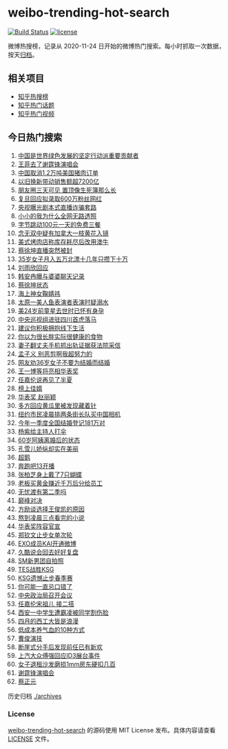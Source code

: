 # weibo-trending-hot-search

[![Build Status](https://github.com/justjavac/weibo-trending-hot-search/workflows/ci/badge.svg?branch=master)](https://github.com/justjavac/weibo-trending-hot-search/actions)
[![license](https://img.shields.io/github/license/justjavac/weibo-trending-hot-search)](https://github.com/justjavac/weibo-trending-hot-search/blob/master/LICENSE)

微博热搜榜，记录从 2020-11-24 日开始的微博热门搜索。每小时抓取一次数据，按天[归档](./archives)。

## 相关项目

- [知乎热搜榜](https://github.com/justjavac/zhihu-trending-top-search)
- [知乎热门话题](https://github.com/justjavac/zhihu-trending-hot-questions)
- [知乎热门视频](https://github.com/justjavac/zhihu-trending-hot-video)

## 今日热门搜索

<!-- BEGIN -->
<!-- 最后更新时间 Sat Apr 26 2025 01:13:23 GMT+0800 (China Standard Time) -->

1. [中国是世界绿色发展的坚定行动派重要贡献者](https://s.weibo.com//weibo?q=%23%E4%B8%AD%E5%9B%BD%E6%98%AF%E4%B8%96%E7%95%8C%E7%BB%BF%E8%89%B2%E5%8F%91%E5%B1%95%E7%9A%84%E5%9D%9A%E5%AE%9A%E8%A1%8C%E5%8A%A8%E6%B4%BE%E9%87%8D%E8%A6%81%E8%B4%A1%E7%8C%AE%E8%80%85%23&Refer=new_time)
1. [王菲去了谢霆锋演唱会](https://s.weibo.com//weibo?q=%23%E7%8E%8B%E8%8F%B2%E5%8E%BB%E4%BA%86%E8%B0%A2%E9%9C%86%E9%94%8B%E6%BC%94%E5%94%B1%E4%BC%9A%23&t=31&band_rank=1&Refer=top)
1. [中国取消1.2万吨美国猪肉订单](https://s.weibo.com//weibo?q=%23%E4%B8%AD%E5%9B%BD%E5%8F%96%E6%B6%881.2%E4%B8%87%E5%90%A8%E7%BE%8E%E5%9B%BD%E7%8C%AA%E8%82%89%E8%AE%A2%E5%8D%95%23&t=31&band_rank=6&Refer=top)
1. [以旧换新带动销售额超7200亿](https://s.weibo.com//weibo?q=%23%E4%BB%A5%E6%97%A7%E6%8D%A2%E6%96%B0%E5%B8%A6%E5%8A%A8%E9%94%80%E5%94%AE%E9%A2%9D%E8%B6%857200%E4%BA%BF%23&t=31&band_rank=3&Refer=top)
1. [朋友圈三天可见 置顶像生死簿那么长](https://s.weibo.com//weibo?q=%E6%9C%8B%E5%8F%8B%E5%9C%88%E4%B8%89%E5%A4%A9%E5%8F%AF%E8%A7%81%20%E7%BD%AE%E9%A1%B6%E5%83%8F%E7%94%9F%E6%AD%BB%E7%B0%BF%E9%82%A3%E4%B9%88%E9%95%BF&t=31&band_rank=4&Refer=top)
1. [复旦回应拟录取600万粉丝网红](https://s.weibo.com//weibo?q=%23%E5%A4%8D%E6%97%A6%E5%9B%9E%E5%BA%94%E6%8B%9F%E5%BD%95%E5%8F%96600%E4%B8%87%E7%B2%89%E4%B8%9D%E7%BD%91%E7%BA%A2%23&t=31&band_rank=5&Refer=top)
1. [央视曝光剧本式直播诈骗套路](https://s.weibo.com//weibo?q=%23%E5%A4%AE%E8%A7%86%E6%9B%9D%E5%85%89%E5%89%A7%E6%9C%AC%E5%BC%8F%E7%9B%B4%E6%92%AD%E8%AF%88%E9%AA%97%E5%A5%97%E8%B7%AF%23&t=31&band_rank=20&Refer=top)
1. [小小的我为什么全网无路透照](https://s.weibo.com//weibo?q=%23%E5%B0%8F%E5%B0%8F%E7%9A%84%E6%88%91%E4%B8%BA%E4%BB%80%E4%B9%88%E5%85%A8%E7%BD%91%E6%97%A0%E8%B7%AF%E9%80%8F%E7%85%A7%23&t=31&band_rank=7&Refer=top)
1. [字节跳动100元一天的免费三餐](https://s.weibo.com//weibo?q=%E5%AD%97%E8%8A%82%E8%B7%B3%E5%8A%A8100%E5%85%83%E4%B8%80%E5%A4%A9%E7%9A%84%E5%85%8D%E8%B4%B9%E4%B8%89%E9%A4%90&t=31&band_rank=8&Refer=top)
1. [念无双中疑有加拿大一枝黄花入镜](https://s.weibo.com//weibo?q=%23%E5%BF%B5%E6%97%A0%E5%8F%8C%E4%B8%AD%E7%96%91%E6%9C%89%E5%8A%A0%E6%8B%BF%E5%A4%A7%E4%B8%80%E6%9E%9D%E9%BB%84%E8%8A%B1%E5%85%A5%E9%95%9C%23&t=31&band_rank=9&Refer=top)
1. [美式烤肉店称库存耗尽后改用澳牛](https://s.weibo.com//weibo?q=%23%E7%BE%8E%E5%BC%8F%E7%83%A4%E8%82%89%E5%BA%97%E7%A7%B0%E5%BA%93%E5%AD%98%E8%80%97%E5%B0%BD%E5%90%8E%E6%94%B9%E7%94%A8%E6%BE%B3%E7%89%9B%23&t=31&band_rank=10&Refer=top)
1. [蔡徐坤直播突然被封](https://s.weibo.com//weibo?q=%23%E8%94%A1%E5%BE%90%E5%9D%A4%E7%9B%B4%E6%92%AD%E7%AA%81%E7%84%B6%E8%A2%AB%E5%B0%81%23&t=31&band_rank=11&Refer=top)
1. [35岁女子月入五万北漂十几年只攒下十万](https://s.weibo.com//weibo?q=%2335%E5%B2%81%E5%A5%B3%E5%AD%90%E6%9C%88%E5%85%A5%E4%BA%94%E4%B8%87%E5%8C%97%E6%BC%82%E5%8D%81%E5%87%A0%E5%B9%B4%E5%8F%AA%E6%94%92%E4%B8%8B%E5%8D%81%E4%B8%87%23&t=31&band_rank=12&Refer=top)
1. [刘雨欣回应](https://s.weibo.com//weibo?q=%E5%88%98%E9%9B%A8%E6%AC%A3%E5%9B%9E%E5%BA%94&t=31&band_rank=12&Refer=top)
1. [韩安冉曝与婆婆聊天记录](https://s.weibo.com//weibo?q=%23%E9%9F%A9%E5%AE%89%E5%86%89%E6%9B%9D%E4%B8%8E%E5%A9%86%E5%A9%86%E8%81%8A%E5%A4%A9%E8%AE%B0%E5%BD%95%23&t=31&band_rank=21&Refer=top)
1. [蔡徐坤状态](https://s.weibo.com//weibo?q=%E8%94%A1%E5%BE%90%E5%9D%A4%E7%8A%B6%E6%80%81&t=31&band_rank=14&Refer=top)
1. [海上神女鞠婧祎](https://s.weibo.com//weibo?q=%E6%B5%B7%E4%B8%8A%E7%A5%9E%E5%A5%B3%E9%9E%A0%E5%A9%A7%E7%A5%8E&t=31&band_rank=23&Refer=top)
1. [太原一美人鱼表演者表演时疑溺水](https://s.weibo.com//weibo?q=%23%E5%A4%AA%E5%8E%9F%E4%B8%80%E7%BE%8E%E4%BA%BA%E9%B1%BC%E8%A1%A8%E6%BC%94%E8%80%85%E8%A1%A8%E6%BC%94%E6%97%B6%E7%96%91%E6%BA%BA%E6%B0%B4%23&t=31&band_rank=16&Refer=top)
1. [美24岁前童星去世时已怀有身孕](https://s.weibo.com//weibo?q=%23%E7%BE%8E24%E5%B2%81%E5%89%8D%E7%AB%A5%E6%98%9F%E5%8E%BB%E4%B8%96%E6%97%B6%E5%B7%B2%E6%80%80%E6%9C%89%E8%BA%AB%E5%AD%95%23&t=31&band_rank=15&Refer=top)
1. [中央巡视组进驻四川首虎落马](https://s.weibo.com//weibo?q=%23%E4%B8%AD%E5%A4%AE%E5%B7%A1%E8%A7%86%E7%BB%84%E8%BF%9B%E9%A9%BB%E5%9B%9B%E5%B7%9D%E9%A6%96%E8%99%8E%E8%90%BD%E9%A9%AC%23&t=31&band_rank=2&Refer=top)
1. [建议你积极拥抱线下生活](https://s.weibo.com//weibo?q=%23%E5%BB%BA%E8%AE%AE%E4%BD%A0%E7%A7%AF%E6%9E%81%E6%8B%A5%E6%8A%B1%E7%BA%BF%E4%B8%8B%E7%94%9F%E6%B4%BB%23&t=31&band_rank=10&Refer=top)
1. [你以为很长胖实际很健康的食物](https://s.weibo.com//weibo?q=%E4%BD%A0%E4%BB%A5%E4%B8%BA%E5%BE%88%E9%95%BF%E8%83%96%E5%AE%9E%E9%99%85%E5%BE%88%E5%81%A5%E5%BA%B7%E7%9A%84%E9%A3%9F%E7%89%A9&t=31&band_rank=22&Refer=top)
1. [妻子翻丈夫手机抓出轨证据获法院采信](https://s.weibo.com//weibo?q=%23%E5%A6%BB%E5%AD%90%E7%BF%BB%E4%B8%88%E5%A4%AB%E6%89%8B%E6%9C%BA%E6%8A%93%E5%87%BA%E8%BD%A8%E8%AF%81%E6%8D%AE%E8%8E%B7%E6%B3%95%E9%99%A2%E9%87%87%E4%BF%A1%23&t=31&band_rank=31&Refer=top)
1. [孟子义 别恶剪啊我超努力的](https://s.weibo.com//weibo?q=%E5%AD%9F%E5%AD%90%E4%B9%89%20%E5%88%AB%E6%81%B6%E5%89%AA%E5%95%8A%E6%88%91%E8%B6%85%E5%8A%AA%E5%8A%9B%E7%9A%84&t=31&band_rank=9&Refer=top)
1. [网友劝36岁女子不要为结婚而结婚](https://s.weibo.com//weibo?q=%23%E7%BD%91%E5%8F%8B%E5%8A%9D36%E5%B2%81%E5%A5%B3%E5%AD%90%E4%B8%8D%E8%A6%81%E4%B8%BA%E7%BB%93%E5%A9%9A%E8%80%8C%E7%BB%93%E5%A9%9A%23&t=31&band_rank=38&Refer=top)
1. [王一博等将亮相华表奖](https://s.weibo.com//weibo?q=%23%E7%8E%8B%E4%B8%80%E5%8D%9A%E7%AD%89%E5%B0%86%E4%BA%AE%E7%9B%B8%E5%8D%8E%E8%A1%A8%E5%A5%96%23&t=31&band_rank=27&Refer=top)
1. [任嘉伦说再见了半夏](https://s.weibo.com//weibo?q=%23%E4%BB%BB%E5%98%89%E4%BC%A6%E8%AF%B4%E5%86%8D%E8%A7%81%E4%BA%86%E5%8D%8A%E5%A4%8F%23&t=31&band_rank=28&Refer=top)
1. [榜上佳婿](https://s.weibo.com//weibo?q=%E6%A6%9C%E4%B8%8A%E4%BD%B3%E5%A9%BF&t=31&band_rank=30&Refer=top)
1. [华表奖 赵丽颖](https://s.weibo.com//weibo?q=%E5%8D%8E%E8%A1%A8%E5%A5%96%20%E8%B5%B5%E4%B8%BD%E9%A2%96&t=31&band_rank=29&Refer=top)
1. [多方回应黄瓜里被发现藏着针](https://s.weibo.com//weibo?q=%23%E5%A4%9A%E6%96%B9%E5%9B%9E%E5%BA%94%E9%BB%84%E7%93%9C%E9%87%8C%E8%A2%AB%E5%8F%91%E7%8E%B0%E8%97%8F%E7%9D%80%E9%92%88%23&t=31&band_rank=18&Refer=top)
1. [纽约市民凌晨排两条街长队买中国相机](https://s.weibo.com//weibo?q=%23%E7%BA%BD%E7%BA%A6%E5%B8%82%E6%B0%91%E5%87%8C%E6%99%A8%E6%8E%92%E4%B8%A4%E6%9D%A1%E8%A1%97%E9%95%BF%E9%98%9F%E4%B9%B0%E4%B8%AD%E5%9B%BD%E7%9B%B8%E6%9C%BA%23&t=31&band_rank=26&Refer=top)
1. [今年一季度全国结婚登记181万对](https://s.weibo.com//weibo?q=%23%E4%BB%8A%E5%B9%B4%E4%B8%80%E5%AD%A3%E5%BA%A6%E5%85%A8%E5%9B%BD%E7%BB%93%E5%A9%9A%E7%99%BB%E8%AE%B0181%E4%B8%87%E5%AF%B9%23&t=31&band_rank=32&Refer=top)
1. [杨紫给主持人打伞](https://s.weibo.com//weibo?q=%23%E6%9D%A8%E7%B4%AB%E7%BB%99%E4%B8%BB%E6%8C%81%E4%BA%BA%E6%89%93%E4%BC%9E%23&t=31&band_rank=19&Refer=top)
1. [60岁阿姨离婚后的状态](https://s.weibo.com//weibo?q=%2360%E5%B2%81%E9%98%BF%E5%A7%A8%E7%A6%BB%E5%A9%9A%E5%90%8E%E7%9A%84%E7%8A%B6%E6%80%81%23&t=31&band_rank=17&Refer=top)
1. [孔雪儿娇纵却实在美丽](https://s.weibo.com//weibo?q=%E5%AD%94%E9%9B%AA%E5%84%BF%E5%A8%87%E7%BA%B5%E5%8D%B4%E5%AE%9E%E5%9C%A8%E7%BE%8E%E4%B8%BD&t=31&band_rank=35&Refer=top)
1. [超鹅](https://s.weibo.com//weibo?q=%E8%B6%85%E9%B9%85&t=31&band_rank=35&Refer=top)
1. [奔跑吧13开播](https://s.weibo.com//weibo?q=%E5%A5%94%E8%B7%91%E5%90%A713%E5%BC%80%E6%92%AD&t=31&band_rank=40&Refer=top)
1. [张柏芝身上戴了7只蝴蝶](https://s.weibo.com//weibo?q=%E5%BC%A0%E6%9F%8F%E8%8A%9D%E8%BA%AB%E4%B8%8A%E6%88%B4%E4%BA%867%E5%8F%AA%E8%9D%B4%E8%9D%B6&t=31&band_rank=24&Refer=top)
1. [老板买黄金赚近千万后分给员工](https://s.weibo.com//weibo?q=%23%E8%80%81%E6%9D%BF%E4%B9%B0%E9%BB%84%E9%87%91%E8%B5%9A%E8%BF%91%E5%8D%83%E4%B8%87%E5%90%8E%E5%88%86%E7%BB%99%E5%91%98%E5%B7%A5%23&t=31&band_rank=50&Refer=top)
1. [无忧渡有第二季吗](https://s.weibo.com//weibo?q=%23%E6%97%A0%E5%BF%A7%E6%B8%A1%E6%9C%89%E7%AC%AC%E4%BA%8C%E5%AD%A3%E5%90%97%23&t=31&band_rank=39&Refer=top)
1. [巅峰对决](https://s.weibo.com//weibo?q=%E5%B7%85%E5%B3%B0%E5%AF%B9%E5%86%B3&t=31&band_rank=49&Refer=top)
1. [方励谈选择王俊凯的原因](https://s.weibo.com//weibo?q=%23%E6%96%B9%E5%8A%B1%E8%B0%88%E9%80%89%E6%8B%A9%E7%8E%8B%E4%BF%8A%E5%87%AF%E7%9A%84%E5%8E%9F%E5%9B%A0%23&t=31&band_rank=41&Refer=top)
1. [熬到凌晨三点看完的小说](https://s.weibo.com//weibo?q=%23%E7%86%AC%E5%88%B0%E5%87%8C%E6%99%A8%E4%B8%89%E7%82%B9%E7%9C%8B%E5%AE%8C%E7%9A%84%E5%B0%8F%E8%AF%B4%23&t=31&band_rank=33&Refer=top)
1. [华表奖阵容官宣](https://s.weibo.com//weibo?q=%E5%8D%8E%E8%A1%A8%E5%A5%96%E9%98%B5%E5%AE%B9%E5%AE%98%E5%AE%A3&t=31&band_rank=43&Refer=top)
1. [郑钦文止步女单次轮](https://s.weibo.com//weibo?q=%23%E9%83%91%E9%92%A6%E6%96%87%E6%AD%A2%E6%AD%A5%E5%A5%B3%E5%8D%95%E6%AC%A1%E8%BD%AE%23&t=31&band_rank=34&Refer=top)
1. [EXO成员KAI开通微博](https://s.weibo.com//weibo?q=%23EXO%E6%88%90%E5%91%98KAI%E5%BC%80%E9%80%9A%E5%BE%AE%E5%8D%9A%23&t=31&band_rank=45&Refer=top)
1. [久酷说会回去好好复盘](https://s.weibo.com//weibo?q=%E4%B9%85%E9%85%B7%E8%AF%B4%E4%BC%9A%E5%9B%9E%E5%8E%BB%E5%A5%BD%E5%A5%BD%E5%A4%8D%E7%9B%98&t=31&band_rank=46&Refer=top)
1. [SM新男团自拍照](https://s.weibo.com//weibo?q=%23SM%E6%96%B0%E7%94%B7%E5%9B%A2%E8%87%AA%E6%8B%8D%E7%85%A7%23&t=31&band_rank=47&Refer=top)
1. [TES战胜KSG](https://s.weibo.com//weibo?q=%23TES%E6%88%98%E8%83%9CKSG%23&t=31&band_rank=44&Refer=top)
1. [KSG遗憾止步春季赛](https://s.weibo.com//weibo?q=%23KSG%E9%81%97%E6%86%BE%E6%AD%A2%E6%AD%A5%E6%98%A5%E5%AD%A3%E8%B5%9B%23&t=31&band_rank=49&Refer=top)
1. [你可能一直忌口错了](https://s.weibo.com//weibo?q=%23%E4%BD%A0%E5%8F%AF%E8%83%BD%E4%B8%80%E7%9B%B4%E5%BF%8C%E5%8F%A3%E9%94%99%E4%BA%86%23&t=31&band_rank=47&Refer=top)
1. [中央政治局召开会议](https://s.weibo.com//weibo?q=%23%E4%B8%AD%E5%A4%AE%E6%94%BF%E6%B2%BB%E5%B1%80%E5%8F%AC%E5%BC%80%E4%BC%9A%E8%AE%AE%23&Refer=new_time)
1. [任嘉伦宋祖儿 接二搭](https://s.weibo.com//weibo?q=%E4%BB%BB%E5%98%89%E4%BC%A6%E5%AE%8B%E7%A5%96%E5%84%BF%20%E6%8E%A5%E4%BA%8C%E6%90%AD&t=31&band_rank=7&Refer=top)
1. [西安一中学生遭霸凌被同学割伤脸](https://s.weibo.com//weibo?q=%23%E8%A5%BF%E5%AE%89%E4%B8%80%E4%B8%AD%E5%AD%A6%E7%94%9F%E9%81%AD%E9%9C%B8%E5%87%8C%E8%A2%AB%E5%90%8C%E5%AD%A6%E5%89%B2%E4%BC%A4%E8%84%B8%23&t=31&band_rank=13&Refer=top)
1. [四月的西工大皆是浪漫](https://s.weibo.com//weibo?q=%E5%9B%9B%E6%9C%88%E7%9A%84%E8%A5%BF%E5%B7%A5%E5%A4%A7%E7%9A%86%E6%98%AF%E6%B5%AA%E6%BC%AB&t=31&band_rank=25&Refer=top)
1. [低成本养气血的10种方式](https://s.weibo.com//weibo?q=%23%E4%BD%8E%E6%88%90%E6%9C%AC%E5%85%BB%E6%B0%94%E8%A1%80%E7%9A%8410%E7%A7%8D%E6%96%B9%E5%BC%8F%23&t=31&band_rank=36&Refer=top)
1. [曹俊演技](https://s.weibo.com//weibo?q=%E6%9B%B9%E4%BF%8A%E6%BC%94%E6%8A%80&t=31&band_rank=37&Refer=top)
1. [断崖式分手后发现前任已有新欢](https://s.weibo.com//weibo?q=%E6%96%AD%E5%B4%96%E5%BC%8F%E5%88%86%E6%89%8B%E5%90%8E%E5%8F%91%E7%8E%B0%E5%89%8D%E4%BB%BB%E5%B7%B2%E6%9C%89%E6%96%B0%E6%AC%A2&t=31&band_rank=39&Refer=top)
1. [上汽大众傅强回应ID3展台事件](https://s.weibo.com//weibo?q=%23%E4%B8%8A%E6%B1%BD%E5%A4%A7%E4%BC%97%E5%82%85%E5%BC%BA%E5%9B%9E%E5%BA%94ID3%E5%B1%95%E5%8F%B0%E4%BA%8B%E4%BB%B6%23&t=31&band_rank=42&Refer=top)
1. [女子退租沙发磨损1mm房东硬扣几百](https://s.weibo.com//weibo?q=%23%E5%A5%B3%E5%AD%90%E9%80%80%E7%A7%9F%E6%B2%99%E5%8F%91%E7%A3%A8%E6%8D%9F1mm%E6%88%BF%E4%B8%9C%E7%A1%AC%E6%89%A3%E5%87%A0%E7%99%BE%23&t=31&band_rank=45&Refer=top)
1. [谢霆锋演唱会](https://s.weibo.com//weibo?q=%E8%B0%A2%E9%9C%86%E9%94%8B%E6%BC%94%E5%94%B1%E4%BC%9A&t=31&band_rank=46&Refer=top)
1. [蔡正元](https://s.weibo.com//weibo?q=%E8%94%A1%E6%AD%A3%E5%85%83&t=31&band_rank=48&Refer=top)

<!-- END -->

历史归档 [./archives](./archives)

### License

[weibo-trending-hot-search](https://github.com/justjavac/weibo-trending-hot-search) 的源码使用 MIT License
发布。具体内容请查看 [LICENSE](./LICENSE) 文件。
